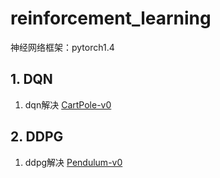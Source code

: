 # reinforcement_learning

神经网络框架：pytorch1.4


## 1. DQN

1. dqn解决 [CartPole-v0](https://gym.openai.com/envs/CartPole-v1/)


## 2. DDPG

1. ddpg解决 [Pendulum-v0](https://gym.openai.com/envs/Pendulum-v0/)